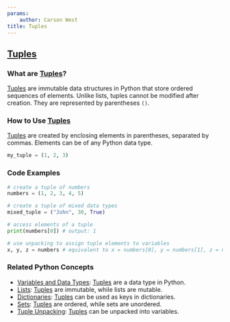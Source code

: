 ```yaml
---
params:
	author: Carson West
title: Tuples
--- 
```

## [Tuples](./../tuples/)

### What are [Tuples](./../tuples/)?
 [Tuples](./../tuples/) are immutable data structures in Python that store ordered sequences of elements. Unlike lists, tuples cannot be modified after creation. They are represented by parentheses `()`.

### How to Use [Tuples](./../tuples/)
 [Tuples](./../tuples/) are created by enclosing elements in parentheses, separated by commas. Elements can be of any Python data type.

```python
my_tuple = (1, 2, 3)
```

### Code Examples
```python
# create a tuple of numbers
numbers = (1, 2, 3, 4, 5)

# create a tuple of mixed data types
mixed_tuple = ("John", 30, True)

# access elements of a tuple
print(numbers[0]) # output: 1

# use unpacking to assign tuple elements to variables
x, y, z = numbers # equivalent to x = numbers[0], y = numbers[1], z = numbers[2]
```

### Related Python Concepts

- [Variables and Data Types](./../variables-and-data-types/): [Tuples](./../tuples/) are a data type in Python.
- [Lists](./../lists/): [Tuples](./../tuples/) are immutable, while lists are mutable.
- [Dictionaries](./../dictionaries/): [Tuples](./../tuples/) can be used as keys in dictionaries.
- [Sets](./../sets/): [Tuples](./../tuples/) are ordered, while sets are unordered.
- [Tuple Unpacking](./../tuple-unpacking/): [Tuples](./../tuples/) can be unpacked into variables.